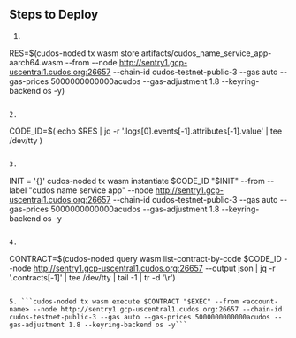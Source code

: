 ## Steps to Deploy

1. ```
RES=$(cudos-noded tx wasm store artifacts/cudos_name_service_app-aarch64.wasm --from <account-name> --node http://sentry1.gcp-uscentral1.cudos.org:26657 --chain-id cudos-testnet-public-3 --gas auto --gas-prices 5000000000000acudos --gas-adjustment 1.8 --keyring-backend os -y)
```

2. 
```
CODE_ID=$( echo $RES | jq -r '.logs[0].events[-1].attributes[-1].value' | tee /dev/tty )
```

3. 
```
INIT = '{}'
cudos-noded tx wasm instantiate $CODE_ID "$INIT" --from <account-name> --label "cudos name service app" --node http://sentry1.gcp-uscentral1.cudos.org:26657 --chain-id cudos-testnet-public-3 --gas auto --gas-prices 5000000000000acudos --gas-adjustment 1.8 --keyring-backend os -y
```

4. 
```
CONTRACT=$(cudos-noded query wasm list-contract-by-code $CODE_ID --node http://sentry1.gcp-uscentral1.cudos.org:26657 --output json | jq -r '.contracts[-1]' | tee /dev/tty | tail -1 | tr -d '\r')
```

5. ```cudos-noded tx wasm execute $CONTRACT "$EXEC" --from <account-name> --node http://sentry1.gcp-uscentral1.cudos.org:26657 --chain-id cudos-testnet-public-3 --gas auto --gas-prices 5000000000000acudos --gas-adjustment 1.8 --keyring-backend os -y```